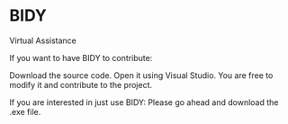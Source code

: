 # BIDY
Virtual Assistance

If you want to have BIDY to contribute:

Download the source code.
Open it using Visual Studio.
You are free to modify it and contribute to the project.


If you are interested in just use BIDY:
Please go ahead and download the .exe file.
